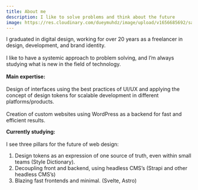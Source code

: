 ```yaml
---
title: About me
description: I like to solve problems and think about the future
image: https://res.cloudinary.com/dueymuhdz/image/upload/v1656685692/samples/cloudinary-icon.png
---
```

I graduated in digital design, working for over 20 years as a freelancer in design, development, and brand identity.\
\
I like to have a systemic approach to problem solving, and I’m always studying what is new in the field of technology.\
\
**Main expertise:**\
\
Design of interfaces using the best practices of UI/UX and applying the concept of design tokens for scalable development in different platforms/products.\
\
Creation of custom websites using WordPress as a backend for fast and efficient results.

**Currently studying:**\
\
I see three pillars for the future of web design:

1. Design tokens as an expression of one source of truth, even within small teams (Style Dictionary).
2. Decoupling front and backend, using headless CMS’s (Strapi and other headless CMS’s)
3. Blazing fast frontends and minimal. (Svelte, Astro)